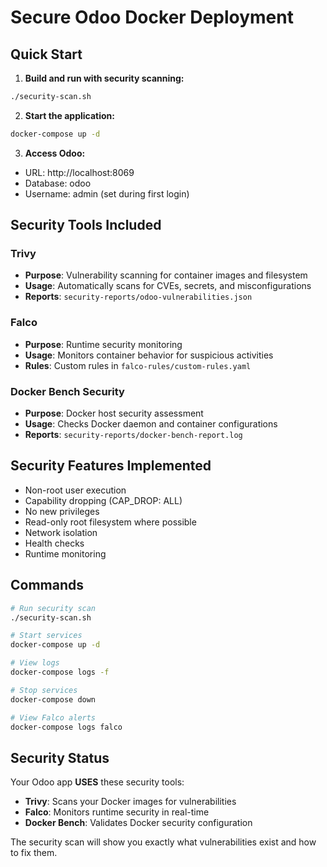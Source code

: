 # Secure Odoo Docker Deployment

## Quick Start

1. **Build and run with security scanning:**
```bash
./security-scan.sh
```

2. **Start the application:**
```bash
docker-compose up -d
```

3. **Access Odoo:**
- URL: http://localhost:8069
- Database: odoo
- Username: admin (set during first login)

## Security Tools Included

###  Trivy
- **Purpose**: Vulnerability scanning for container images and filesystem
- **Usage**: Automatically scans for CVEs, secrets, and misconfigurations
- **Reports**: `security-reports/odoo-vulnerabilities.json`

###  Falco  
- **Purpose**: Runtime security monitoring
- **Usage**: Monitors container behavior for suspicious activities
- **Rules**: Custom rules in `falco-rules/custom-rules.yaml`

###  Docker Bench Security
- **Purpose**: Docker host security assessment
- **Usage**: Checks Docker daemon and container configurations
- **Reports**: `security-reports/docker-bench-report.log`

## Security Features Implemented

-  Non-root user execution
-  Capability dropping (CAP_DROP: ALL)
-  No new privileges
-  Read-only root filesystem where possible
-  Network isolation
-  Health checks
-  Runtime monitoring

## Commands

```bash
# Run security scan
./security-scan.sh

# Start services
docker-compose up -d

# View logs
docker-compose logs -f

# Stop services
docker-compose down

# View Falco alerts
docker-compose logs falco
```

## Security Status

Your Odoo app **USES** these security tools:
-  **Trivy**: Scans your Docker images for vulnerabilities
-  **Falco**: Monitors runtime security in real-time  
-  **Docker Bench**: Validates Docker security configuration

The security scan will show you exactly what vulnerabilities exist and how to fix them.
